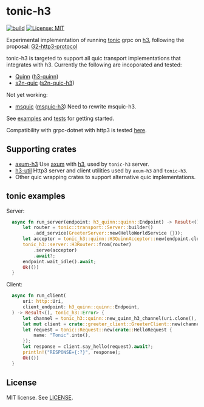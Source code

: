 # tonic-h3
[![build](https://github.com/youyuanwu/msquic-h3/actions/workflows/build.yaml/badge.svg)](https://github.com/youyuanwu/msquic-h3/actions/workflows/build.yaml)
[![License: MIT](https://img.shields.io/badge/License-MIT-yellow.svg)](https://raw.githubusercontent.com/youyuanwu/tonic-h3/main/LICENSE)

Experimental implementation of running [tonic](https://github.com/hyperium/tonic) grpc on [h3](https://github.com/hyperium/h3), following the proposal: [G2-http3-protocol](https://github.com/grpc/proposal/blob/master/G2-http3-protocol.md)

tonic-h3 is targeted to support all quic transport implementations that integrates with h3. Currently the following are incoporated and tested:
* [Quinn](https://github.com/quinn-rs/quinn) ([h3-quinn](https://github.com/hyperium/h3/h3-quinn/))
* [s2n-quic](https://github.com/aws/s2n-quic) ([s2n-quic-h3](https://github.com/aws/s2n-quic/tree/main/quic/s2n-quic-h3))

Not yet working:
* [msquic](https://github.com/microsoft/msquic) ([msquic-h3](https://github.com/youyuanwu/msquic-h3))  Need to rewrite msquic-h3.

See [examples](./tonic-h3-tests/examples/) and [tests](./tonic-h3-tests/src/lib.rs) for getting started.

Compatibility with grpc-dotnet with http3 is tested [here](./dotnet/).

## Supporting crates
* [axum-h3](./axum-h3/) Use [axum](https://github.com/tokio-rs/axum) with [h3](https://github.com/hyperium/h3), used by `tonic-h3` server.
* [h3-util](./h3-util/) Http3 server and client utilities used by `axum-h3` and `tonic-h3`.
* Other quic wrapping crates to support alternative quic implementations.

## tonic examples
Server:
```rs
  async fn run_server(endpoint: h3_quinn::quinn::Endpoint) -> Result<(), tonic_h3::Error> {
      let router = tonic::transport::Server::builder()
          .add_service(GreeterServer::new(HelloWorldService {}));
      let acceptor = tonic_h3::quinn::H3QuinnAcceptor::new(endpoint.clone());
      tonic_h3::server::H3Router::from(router)
          .serve(acceptor)
          .await?;
      endpoint.wait_idle().await;
      Ok(())
  }
```
Client:
```rs
  async fn run_client(
      uri: http::Uri,
      client_endpoint: h3_quinn::quinn::Endpoint,
  ) -> Result<(), tonic_h3::Error> {
      let channel = tonic_h3::quinn::new_quinn_h3_channel(uri.clone(), client_endpoint.clone());
      let mut client = crate::greeter_client::GreeterClient::new(channel);
      let request = tonic::Request::new(crate::HelloRequest {
          name: "Tonic".into(),
      });
      let response = client.say_hello(request).await?;
      println!("RESPONSE={:?}", response);
      Ok(())
  }
```

## License

MIT license. See [LICENSE](LICENSE).